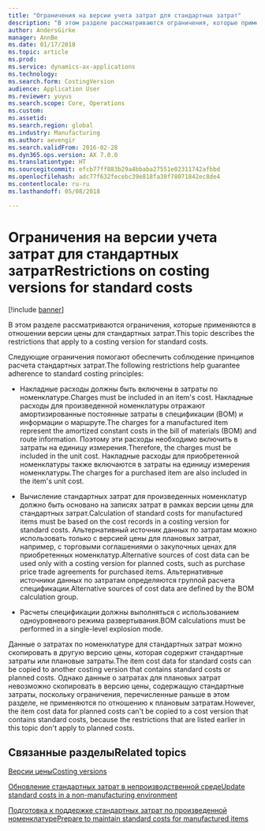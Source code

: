 ```yaml
---
title: "Ограничения на версии учета затрат для стандартных затрат"
description: "В этом разделе рассматриваются ограничения, которые применяются в отношении версии цены для стандартных затрат."
author: AndersGirke
manager: AnnBe
ms.date: 01/17/2018
ms.topic: article
ms.prod: 
ms.service: dynamics-ax-applications
ms.technology: 
ms.search.form: CostingVersion
audience: Application User
ms.reviewer: yuyus
ms.search.scope: Core, Operations
ms.custom: 
ms.assetid: 
ms.search.region: global
ms.industry: Manufacturing
ms.author: aevengir
ms.search.validFrom: 2016-02-28
ms.dyn365.ops.version: AX 7.0.0
ms.translationtype: HT
ms.sourcegitcommit: efcb77ff883b29a4bbaba27551e02311742afbbd
ms.openlocfilehash: adc77f632fecebc39e818fa38f78071842ec8de4
ms.contentlocale: ru-ru
ms.lasthandoff: 05/08/2018

---
```



#  <a name="restrictions-on-costing-versions-for-standard-costs"></a><span data-ttu-id="90012-103">Ограничения на версии учета затрат для стандартных затрат</span><span class="sxs-lookup"><span data-stu-id="90012-103">Restrictions on costing versions for standard costs</span></span>

[!include [banner](../includes/banner.md)]

<span data-ttu-id="90012-104">В этом разделе рассматриваются ограничения, которые применяются в отношении версии цены для стандартных затрат.</span><span class="sxs-lookup"><span data-stu-id="90012-104">This topic describes the restrictions that apply to a costing version for standard costs.</span></span> 

<span data-ttu-id="90012-105">Следующие ограничения помогают обеспечить соблюдение принципов расчета стандартных затрат.</span><span class="sxs-lookup"><span data-stu-id="90012-105">The following restrictions help guarantee adherence to standard costing principles:</span></span>

-  <span data-ttu-id="90012-106">Накладные расходы должны быть включены в затраты по номенклатуре.</span><span class="sxs-lookup"><span data-stu-id="90012-106">Charges must be included in an item's cost.</span></span> <span data-ttu-id="90012-107">Накладные расходы для произведенной номенклатуры отражают амортизированные постоянные затраты в спецификации (BOM) и информации о маршруте.</span><span class="sxs-lookup"><span data-stu-id="90012-107">The charges for a manufactured item represent the amortized constant costs in the bill of materials (BOM) and route information.</span></span> <span data-ttu-id="90012-108">Поэтому эти расходы необходимо включить в затраты на единицу измерения.</span><span class="sxs-lookup"><span data-stu-id="90012-108">Therefore, the charges must be included in the unit cost.</span></span> <span data-ttu-id="90012-109">Накладные расходы для приобретенной номенклатуры также включаются в затраты на единицу измерения номенклатуры.</span><span class="sxs-lookup"><span data-stu-id="90012-109">The charges for a purchased item are also included in the item's unit cost.</span></span>

-  <span data-ttu-id="90012-110">Вычисление стандартных затрат для произведенных номенклатур должно быть основано на записях затрат в рамках версии цены для стандартных затрат.</span><span class="sxs-lookup"><span data-stu-id="90012-110">Calculation of standard costs for manufactured items must be based on the cost records in a costing version for standard costs.</span></span> <span data-ttu-id="90012-111">Альтернативный источник данных по затратам можно использовать только с версией цены для плановых затрат, например, с торговыми соглашениями о закупочных ценах для приобретенных номенклатур.</span><span class="sxs-lookup"><span data-stu-id="90012-111">Alternative sources of cost data can be used only with a costing version for planned costs, such as purchase price trade agreements for purchased items.</span></span> <span data-ttu-id="90012-112">Альтернативные источники данных по затратам определяются группой расчета спецификации.</span><span class="sxs-lookup"><span data-stu-id="90012-112">Alternative sources of cost data are defined by the BOM calculation group.</span></span>

-  <span data-ttu-id="90012-113">Расчеты спецификации должны выполняться с использованием одноуровневого режима развертывания.</span><span class="sxs-lookup"><span data-stu-id="90012-113">BOM calculations must be performed in a single-level explosion mode.</span></span>

<span data-ttu-id="90012-114">Данные о затратах по номенклатуре для стандартных затрат можно скопировать в другую версию цены, которая содержит стандартные затраты или плановые затраты.</span><span class="sxs-lookup"><span data-stu-id="90012-114">The item cost data for standard costs can be copied to another costing version that contains standard costs or planned costs.</span></span> <span data-ttu-id="90012-115">Однако данные о затратах для плановых затрат невозможно скопировать в версию цены, содержащую стандартные затраты, поскольку ограничения, перечисленные раньше в этом разделе, не применяются по отношению к плановым затратам.</span><span class="sxs-lookup"><span data-stu-id="90012-115">However, the item cost data for planned costs can't be copied to a cost version that contains standard costs, because the restrictions that are listed earlier in this topic don't apply to planned costs.</span></span>

<a name="related-topics"></a><span data-ttu-id="90012-116">Связанные разделы</span><span class="sxs-lookup"><span data-stu-id="90012-116">Related topics</span></span>
--------

[<span data-ttu-id="90012-117">Версии цены</span><span class="sxs-lookup"><span data-stu-id="90012-117">Costing versions</span></span>](costing-versions.md)

[<span data-ttu-id="90012-118">Обновление стандартных затрат в непроизводственной среде</span><span class="sxs-lookup"><span data-stu-id="90012-118">Update standard costs in a non-manufacturing environment</span></span>](update-standard-costs-non-manufacturing-environment.md)

[<span data-ttu-id="90012-119">Подготовка к поддержке стандартных затрат по произведенной номенклатуре</span><span class="sxs-lookup"><span data-stu-id="90012-119">Prepare to maintain standard costs for manufactured items</span></span>](update-standard-costs-manufacturing-environment.md)


